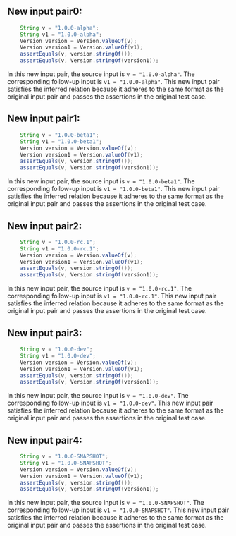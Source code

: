 ## New input pair0:
```java
    String v = "1.0.0-alpha";
    String v1 = "1.0.0-alpha";
    Version version = Version.valueOf(v);
    Version version1 = Version.valueOf(v1);
    assertEquals(v, version.stringOf());
    assertEquals(v, Version.stringOf(version1));
```
In this new input pair, the source input is `v = "1.0.0-alpha"`. The corresponding follow-up input is `v1 = "1.0.0-alpha"`. This new input pair satisfies the inferred relation because it adheres to the same format as the original input pair and passes the assertions in the original test case.

## New input pair1:
```java
    String v = "1.0.0-beta1";
    String v1 = "1.0.0-beta1";
    Version version = Version.valueOf(v);
    Version version1 = Version.valueOf(v1);
    assertEquals(v, version.stringOf());
    assertEquals(v, Version.stringOf(version1));
```
In this new input pair, the source input is `v = "1.0.0-beta1"`. The corresponding follow-up input is `v1 = "1.0.0-beta1"`. This new input pair satisfies the inferred relation because it adheres to the same format as the original input pair and passes the assertions in the original test case.

## New input pair2:
```java
    String v = "1.0.0-rc.1";
    String v1 = "1.0.0-rc.1";
    Version version = Version.valueOf(v);
    Version version1 = Version.valueOf(v1);
    assertEquals(v, version.stringOf());
    assertEquals(v, Version.stringOf(version1));
```
In this new input pair, the source input is `v = "1.0.0-rc.1"`. The corresponding follow-up input is `v1 = "1.0.0-rc.1"`. This new input pair satisfies the inferred relation because it adheres to the same format as the original input pair and passes the assertions in the original test case.

## New input pair3:
```java
    String v = "1.0.0-dev";
    String v1 = "1.0.0-dev";
    Version version = Version.valueOf(v);
    Version version1 = Version.valueOf(v1);
    assertEquals(v, version.stringOf());
    assertEquals(v, Version.stringOf(version1));
```
In this new input pair, the source input is `v = "1.0.0-dev"`. The corresponding follow-up input is `v1 = "1.0.0-dev"`. This new input pair satisfies the inferred relation because it adheres to the same format as the original input pair and passes the assertions in the original test case.

## New input pair4:
```java
    String v = "1.0.0-SNAPSHOT";
    String v1 = "1.0.0-SNAPSHOT";
    Version version = Version.valueOf(v);
    Version version1 = Version.valueOf(v1);
    assertEquals(v, version.stringOf());
    assertEquals(v, Version.stringOf(version1));
```
In this new input pair, the source input is `v = "1.0.0-SNAPSHOT"`. The corresponding follow-up input is `v1 = "1.0.0-SNAPSHOT"`. This new input pair satisfies the inferred relation because it adheres to the same format as the original input pair and passes the assertions in the original test case.
